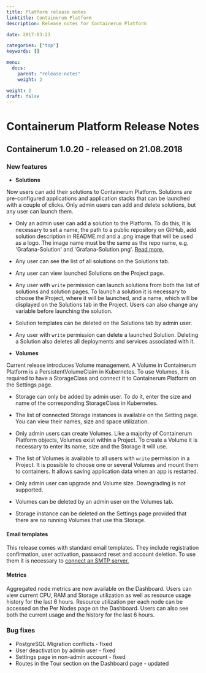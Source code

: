 ```yaml
---
title: Platform release notes
linktitle: Containerum Platform
description: Release notes for Containerum Platform

date: 2017-03-23

categories: ["top"]
keywords: []

menu:
  docs:
    parent: "release-notes"
    weight: 2

weight: 2
draft: false
---
```



# Containerum Platform Release Notes  

## Containerum 1.0.20 - released on 21.08.2018  

### New features

-  **Solutions**  

Now users can add their solutions to Containerum Platform. Solutions are pre-configured applications and application stacks that can be launched with a couple of clicks. Only admin users can add and delete solutions, but any user can launch them.

- Only an admin user can add a solution to the Platform. To do this, it is necessary to set a name, the path to a public repository on GitHub, add solution description in README.md and a .png image that will be used as a logo. The image name must be the same as the repo name, e.g. 'Grafana-Solution' and 'Grafana-Solution.png'. [Read more.](/manuals/solution)  

- Any user can see the list of all solutions on the Solutions tab.   

- Any user can view launched Solutions on the Project page.  

- Any user with `write` permission can launch solutions from both the list of solutions and solution pages. To launch a solution it is necessary to choose the Project, where it will be launched, and a name, which will be displayed on the Solutions tab in the Project. Users can also change any variable before launching the solution.  

- Solution templates can be deleted on the Solutions tab by admin user.  

- Any user with `write` permission can delete a launched Solution. Deleting a Solution also deletes all deployments and services associated with it.

- **Volumes**

Current release introduces Volume management. A Volume in Containerum Platform is a PersistentVolumeClaim in Kubernetes. To use Volumes, it is required to have a StorageClass and connect it to Containerum Platform on the Settings page.  

- Storage can only be added by admin user. To do it, enter the size and name of the corresponding StorageClass in Kubernetes.  

- The list of connected Storage instances is available on the Setting page. You can view their names, size and space utilization.  

- Only admin users can create Volumes. Like a majority of Containerum Platform objects, Volumes exist within a Project. To create a Volume it is necessary to enter its name, size and the Storage it will use.  

- The list of Volumes is available to all users with `write` permission in a Project. It is possible to choose one or several Volumes and mount them to containers. It allows saving application data when an app is restarted.  

- Only admin user can upgrade and Volume size. Downgrading is not supported.  

- Volumes can be deleted by an admin user on the Volumes tab.  

- Storage instance can be deleted on the Settings page provided that there are no running Volumes that use this Storage.

#### Email templates  

This release comes with standard email templates. They include registration confirmation, user activation, password reset and account deletion. To use them it is necessary to [connect an SMTP server.](/configuration/smtp_server)

#### Metrics

Aggregated node metrics are now available on the Dashboard. Users can view current CPU, RAM and Storage utilization as well as resource usage history for the last 6 hours. Resource utilization per each node can be accessed on the Per Nodes page on the Dashboard. Users can also see both the current usage and the history for the last 6 hours.

### Bug fixes

- PostgreSQL Migration conflicts - fixed
- User deactivation by admin user - fixed
- Settings page in non-admin account - fixed
- Routes in the Tour section on the Dashboard page - updated
